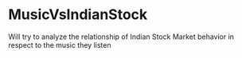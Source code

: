 # MusicVsIndianStock
Will try to analyze the relationship of Indian Stock Market behavior in respect to the music they listen
